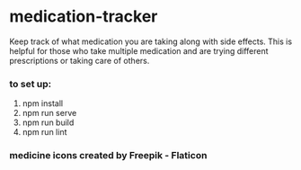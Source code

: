 # medication-tracker
Keep track of what medication you are taking along with side effects. This is helpful for those who take multiple medication and are trying different prescriptions or taking care of others. 

### to set up:
1. npm install
2. npm run serve
3. npm run build
4. npm run lint

### medicine icons created by Freepik - Flaticon


